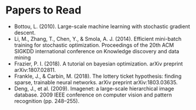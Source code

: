 # Papers to Read

* Bottou, L. (2010). Large-scale machine learning with stochastic gradient descent. 
* Li, M., Zhang, T., Chen, Y., & Smola, A. J. (2014). Efficient mini-batch training for stochastic optimization. Proceedings of the 20th ACM SIGKDD international conference on Knowledge discovery and data mining
* Frazier, P. I. (2018). A tutorial on bayesian optimization. arXiv preprint arXiv:1807.02811.
* Frankle, J., & Carbin, M. (2018). The lottery ticket hypothesis: finding sparse, trainable neural networks. arXiv preprint arXiv:1803.03635.
* Deng, J., et al. (2009). Imagenet: a large-scale hierarchical image database. 2009 IEEE conference on computer vision and pattern recognition (pp. 248–255).
